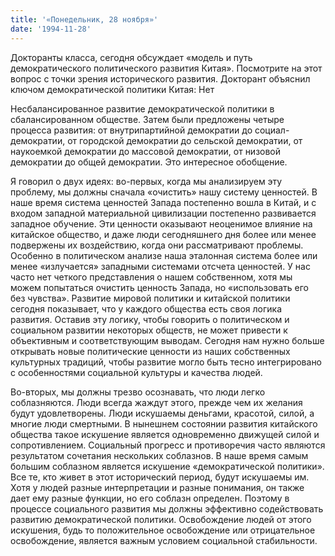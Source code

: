 ```yaml
---
title: '«Понедельник, 28 ноября»'
date: '1994-11-28'
---
```


Докторанты класса, сегодня обсуждает «модель и путь демократического политического развития Китая». Посмотрите на этот вопрос с точки зрения исторического развития. Докторант объяснил ключом демократической политики Китая: Нет

Несбалансированное развитие демократической политики в сбалансированном обществе. Затем были предложены четыре процесса развития: от внутрипартийной демократии до социал-демократии, от городской демократии до сельской демократии, от наукоемкой демократии до массовой демократии, от низовой демократии до общей демократии. Это интересное обобщение.

Я говорил о двух идеях: во-первых, когда мы анализируем эту проблему, мы должны сначала «очистить» нашу систему ценностей. В наше время система ценностей Запада постепенно вошла в Китай, и с входом западной материальной цивилизации постепенно развивается западное обучение. Эти ценности оказывают неоценимое влияние на китайское общество, и даже люди сегодняшнего дня более или менее подвержены их воздействию, когда они рассматривают проблемы. Особенно в политическом анализе наша эталонная система более или менее «излучается» западными системами отсчета ценностей. У нас часто нет четкого представления о нашем собственном, хотя мы можем попытаться очистить ценность Запада, но «использовать его без чувства». Развитие мировой политики и китайской политики сегодня показывает, что у каждого общества есть своя логика развития. Оставив эту логику, чтобы говорить о политическом и социальном развитии некоторых обществ, не может привести к объективным и соответствующим выводам. Сегодня нам нужно больше открывать новые политические ценности из наших собственных культурных традиций, чтобы развитие могло быть тесно интегрировано с особенностями социальной культуры и качества людей.

Во-вторых, мы должны трезво осознавать, что люди легко соблазняются. Люди всегда жаждут этого, прежде чем их желания будут удовлетворены. Люди искушаемы деньгами, красотой, силой, а многие люди смертными. В нынешнем состоянии развития китайского общества такое искушение является одновременно движущей силой и сопротивлением. Социальный прогресс и противоречия часто являются результатом сочетания нескольких соблазнов. В наше время самым большим соблазном является искушение «демократической политики». Все те, кто живет в этот исторический период, будут искушаемы им. Хотя у людей разные интерпретации и разные понимания, он также дает ему разные функции, но его соблазн определен. Поэтому в процессе социального развития мы должны эффективно содействовать развитию демократической политики. Освобождение людей от этого искушения, будь то положительное освобождение или отрицательное освобождение, является важным условием социальной стабильности.


